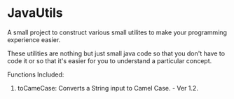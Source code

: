 # JavaUtils
A small project to construct various small utilites to make your programming experience easier.

These utilities are nothing but just small java code so that you don't have to code it or so that it's easier for you to understand a particular concept.

Functions Included:

  1. toCameCase: Converts a String input to Camel Case. - Ver 1.2.
